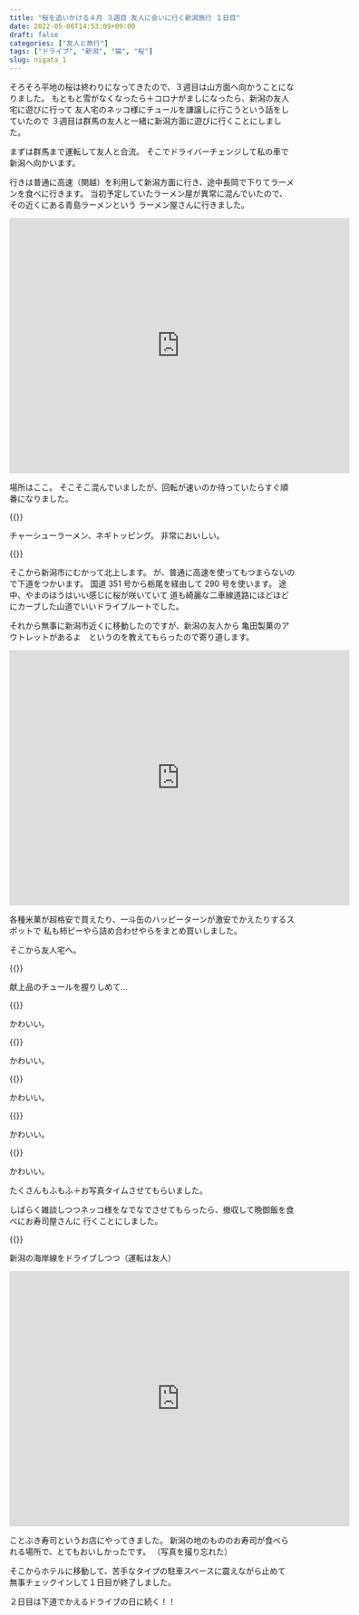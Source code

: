 ```yaml
---
title: "桜を追いかける４月 ３週目 友人に会いに行く新潟旅行 １日目"
date: 2022-05-06T14:53:09+09:00
draft: false
categories: ["友人と旅行"]
tags: ["ドライブ", "新潟", "猫", "桜"]
slug: nigata_1
---
```


そろそろ平地の桜は終わりになってきたので、３週目は山方面へ向かうことになりました。
もともと雪がなくなったら＋コロナがましになったら、新潟の友人宅に遊びに行って
友人宅のネッコ様にチュールを謙譲しに行こうという話をしていたので
３週目は群馬の友人と一緒に新潟方面に遊びに行くことにしました。

まずは群馬まで運転して友人と合流。
そこでドライバーチェンジして私の車で新潟へ向かいます。

行きは普通に高速（関越）を利用して新潟方面に行き、途中長岡で下りてラーメンを食べに行きます。
当初予定していたラーメン屋が異常に混んでいたので、その近くにある青島ラーメンという
ラーメン屋さんに行きました。

<iframe src="https://www.google.com/maps/embed?pb=!1m18!1m12!1m3!1d3168.6301283009093!2d138.84103183488773!3d37.42221639999999!2m3!1f0!2f0!3f0!3m2!1i1024!2i768!4f13.1!3m3!1m2!1s0x5ff5a9a22e8efe6f%3A0xdc54201baf2888e!2z6Z2S5bO26aOf5aCCIOWuruWGheW6lw!5e0!3m2!1sja!2sjp!4v1651818239470!5m2!1sja!2sjp" width="600" height="450" style="border:0;" allowfullscreen="" loading="lazy" referrerpolicy="no-referrer-when-downgrade"></iframe>

場所はここ。
そこそこ混んでいましたが、回転が速いのか待っていたらすぐ順番になりました。

{{<lightbox img="https://gyazo.com/f6bb4a9ac5a6da9925a5e002f51428ba.jpg" title="">}}

チャーシューラーメン、ネギトッピング。
非常においしい。

{{<lightbox img="https://gyazo.com/0023b4c604bf39c3ede5a21d6005a1a5.png" title="">}}

そこから新潟市にむかって北上します。
が、普通に高速を使ってもつまらないので下道をつかいます。
国道 351 号から栃尾を経由して 290 号を使います。
途中、やまのほうはいい感じに桜が咲いていて
道も綺麗な二車線道路にほどほどにカーブした山道でいいドライブルートでした。

それから無事に新潟市近くに移動したのですが、新潟の友人から
亀田製菓のアウトレットがあるよ　というのを教えてもらったので寄り道します。

<iframe src="https://www.google.com/maps/embed?pb=!1m18!1m12!1m3!1d3149.881433068364!2d139.10587671667042!3d37.86306461484532!2m3!1f0!2f0!3f0!3m2!1i1024!2i768!4f13.1!3m3!1m2!1s0x5ff4cee698c1d527%3A0x68f2e519e6741e4!2z5LqA55Sw6KO96I-T44Ki44Km44OI44Os44OD44OI!5e0!3m2!1sja!2sjp!4v1651818569531!5m2!1sja!2sjp" width="600" height="450" style="border:0;" allowfullscreen="" loading="lazy" referrerpolicy="no-referrer-when-downgrade"></iframe>

各種米菓が超格安で買えたり、一斗缶のハッピーターンが激安でかえたりするスポットで
私も柿ピーやら詰め合わせやらをまとめ買いしました。

そこから友人宅へ。

{{<lightbox img="https://gyazo.com/3e29a564923dc1720fabfcdec9d151e2.jpg" title="おみやげ">}}

献上品のチュールを握りしめて...

{{<lightbox img="https://gyazo.com/c723176ce92a271623090db5b00824d9.jpg" title="かわいい">}}

かわいい。

{{<lightbox img="https://gyazo.com/3861280c71355cb0e1cff77b84ee66d1.jpg" title="">}}

かわいい。

{{<lightbox img="https://gyazo.com/7260e772465ca1105f3271ef8984b081.jpg" title="">}}

かわいい。

{{<lightbox img="https://gyazo.com/790785a5c7ad7473236ec64738d967b3.jpg" title="">}}

かわいい。

{{<lightbox img="https://gyazo.com/342030a86db792d59b7f81016d2c8204.jpg" title="">}}

かわいい。

たくさんもふもふ＋お写真タイムさせてもらいました。

しばらく雑談しつつネッコ様をなでなでさせてもらったら、撤収して晩御飯を食べにお寿司屋さんに
行くことにしました。

{{<lightbox img="https://gyazo.com/f72557f805b62f06545ca244cb022de9.jpg" title="">}}

新潟の海岸線をドライブしつつ（運転は友人）

<iframe src="https://www.google.com/maps/embed?pb=!1m18!1m12!1m3!1d50404.5327077217!2d138.88141155054436!3d37.85366129489778!2m3!1f0!2f0!3f0!3m2!1i1024!2i768!4f13.1!3m3!1m2!1s0x5ff4cec5f6c71adb%3A0x3fdbc3afc62f3f1!2z5rW36a6u5a-_5Y-45YemIOOBk-OBqOOBtuOBjeWvv-WPuCDlhoXph47lupc!5e0!3m2!1sja!2sjp!4v1651819016872!5m2!1sja!2sjp" width="600" height="450" style="border:0;" allowfullscreen="" loading="lazy" referrerpolicy="no-referrer-when-downgrade"></iframe>

ことぶき寿司というお店にやってきました。
新潟の地のもののお寿司が食べられる場所で、とてもおいしかったです。
（写真を撮り忘れた）

そこからホテルに移動して、苦手なタイプの駐車スペースに震えながら止めて
無事チェックインして１日目が終了しました。

２日目は下道でかえるドライブの日に続く！！
